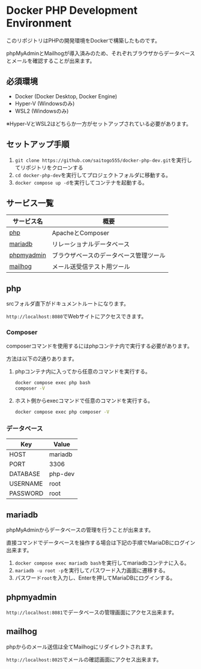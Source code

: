 # Docker PHP Development Environment

このリポジトリはPHPの開発環境をDockerで構築したものです。

phpMyAdminとMailhogが導入済みのため、それぞれブラウザからデータベースとメールを確認することが出来ます。

## 必須環境

- Docker (Docker Desktop, Docker Engine)
- Hyper-V (Windowsのみ)
- WSL2 (Windowsのみ)

※Hyper-VとWSL2はどちらか一方がセットアップされている必要があります。

## セットアップ手順

1. `git clone https://github.com/saitogo555/docker-php-dev.git`を実行してリポジトリをクローンする
2. `cd docker-php-dev`を実行してプロジェクトフォルダに移動する。
3. `docker compose up -d`を実行してコンテナを起動する。

## サービス一覧

| サービス名                 | 概要                                |
|---------------------------|-------------------------------------|
| [php](#php)               | ApacheとComposer                    |
| [mariadb](#mariadb)       | リレーショナルデータベース            |
| [phpmyadmin](#phpmyadmin) | ブラウザベースのデータベース管理ツール |
| [mailhog](#mailhog)       | メール送受信テスト用ツール            |

## php

srcフォルダ直下がドキュメントルートになります。

`http://localhost:8080`でWebサイトにアクセスできます。

### Composer

composerコマンドを使用するにはphpコンテナ内で実行する必要があります。

方法は以下の2通りあります。

1. phpコンテナ内に入ってから任意のコマンドを実行する。

    ```sh
    docker compose exec php bash
    composer -V
    ```

2. ホスト側からexecコマンドで任意のコマンドを実行する。

    ```sh
    docker compose exec php composer -V
    ```

### データベース

| Key        | Value       |
|------------|-------------|
| HOST       | mariadb     |
| PORT       | 3306        |
| DATABASE   | php-dev     |
| USERNAME   | root        |
| PASSWORD   | root        |

## mariadb

phpMyAdminからデータベースの管理を行うことが出来ます。

直接コマンドでデータベースを操作する場合は下記の手順でMariaDBにログイン出来ます。

1. `docker compose exec mariadb bash`を実行してmariadbコンテナに入る。
2. `mariadb -u root -p`を実行してパスワード入力画面に遷移する。
3. パスワード`root`を入力し、Enterを押してMariaDBにログインする。

## phpmyadmin

`http://localhost:8081`でデータベースの管理画面にアクセス出来ます。

## mailhog

phpからのメール送信は全てMailhogにリダイレクトされます。

`http://localhost:8025`でメールの確認画面にアクセス出来ます。
